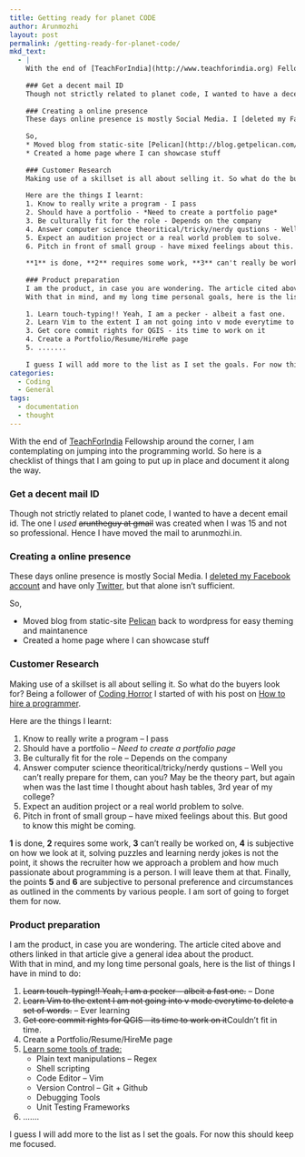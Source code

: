 ```yaml
---
title: Getting ready for planet CODE
author: Arunmozhi
layout: post
permalink: /getting-ready-for-planet-code/
mkd_text:
  - |
    With the end of [TeachForIndia](http://www.teachforindia.org) Fellowship around the corner, I am contemplating on jumping into the programming world. So here is a checklist of things that I am going to put up in place and document it along the way.
    
    ### Get a decent mail ID
    Though not strictly related to planet code, I wanted to have a decent email id. The one I *used*  ~~aruntheguy at gmail~~ was created when I was 15 and not so professional. Hence I have moved the mail to arunmozhi.in.
    
    ### Creating a online presence
    These days online presence is mostly Social Media. I [deleted my Facebook account](http://www.arunmozhi.in/blog/facebook-account-deletion/) and have only [Twitter](https://www.twitter.com/tecoholic), but that alone isn't sufficient.
    
    So,
    * Moved blog from static-site [Pelican](http://blog.getpelican.com/) back to wordpress for easy theming and maintanence
    * Created a home page where I can showcase stuff
    
    ### Customer Research
    Making use of a skillset is all about selling it. So what do the buyers look for? Being a follower of [Coding Horror](http://blog.codinghorror.com) I started of with his post on [How to hire a programmer](http://blog.codinghorror.com/how-to-hire-a-programmer/).
    
    Here are the things I learnt:
    1. Know to really write a program - I pass
    2. Should have a portfolio - *Need to create a portfolio page*
    3. Be culturally fit for the role - Depends on the company
    4. Answer computer science theoritical/tricky/nerdy qustions - Well you can't really prepare for them, can you? May be the theory part, but again when was the last time I thought about hash tables, 3rd year of my college?
    5. Expect an audition project or a real world problem to solve.
    6. Pitch in front of small group - have mixed feelings about this. But good to know this might be coming.
    
    **1** is done, **2** requires some work, **3** can't really be worked on, **4** is subjective on how we look at it, solving puzzles and learning nerdy jokes is not the point, it shows the recruiter how we approach a problem and how much passionate about programming is a person. I will leave them at that. Finally, the points **5** and **6** are subjective to personal preference and circumstances as outlined in the comments by various people. I am sort of going to forget them for now.
    
    ### Product preparation
    I am the product, in case you are wondering. The article cited above and others linked in that article give a general idea about the product.
    With that in mind, and my long time personal goals, here is the list of things I have in mind to do:
    
    1. Learn touch-typing!! Yeah, I am a pecker - albeit a fast one.
    2. Learn Vim to the extent I am not going into v mode everytime to delete a set of words.
    3. Get core commit rights for QGIS - its time to work on it
    4. Create a Portfolio/Resume/HireMe page
    5. .......
    
    I guess I will add more to the list as I set the goals. For now this should keep me focused.
categories:
  - Coding
  - General
tags:
  - documentation
  - thought
---
```

With the end of [TeachForIndia][1] Fellowship around the corner, I am contemplating on jumping into the programming world. So here is a checklist of things that I am going to put up in place and document it along the way.

### Get a decent mail ID

Though not strictly related to planet code, I wanted to have a decent email id. The one I *used* ~~aruntheguy at gmail~~ was created when I was 15 and not so professional. Hence I have moved the mail to arunmozhi.in.

### Creating a online presence

These days online presence is mostly Social Media. I [deleted my Facebook account][2] and have only [Twitter][3], but that alone isn&#8217;t sufficient.

So,  
* Moved blog from static-site [Pelican][4] back to wordpress for easy theming and maintanence  
* Created a home page where I can showcase stuff

### Customer Research

Making use of a skillset is all about selling it. So what do the buyers look for? Being a follower of [Coding Horror][5] I started of with his post on [How to hire a programmer][6].

Here are the things I learnt:  
1. Know to really write a program &#8211; I pass  
2. Should have a portfolio &#8211; *Need to create a portfolio page*  
3. Be culturally fit for the role &#8211; Depends on the company  
4. Answer computer science theoritical/tricky/nerdy qustions &#8211; Well you can&#8217;t really prepare for them, can you? May be the theory part, but again when was the last time I thought about hash tables, 3rd year of my college?  
5. Expect an audition project or a real world problem to solve.  
6. Pitch in front of small group &#8211; have mixed feelings about this. But good to know this might be coming.

**1** is done, **2** requires some work, **3** can&#8217;t really be worked on, **4** is subjective on how we look at it, solving puzzles and learning nerdy jokes is not the point, it shows the recruiter how we approach a problem and how much passionate about programming is a person. I will leave them at that. Finally, the points **5** and **6** are subjective to personal preference and circumstances as outlined in the comments by various people. I am sort of going to forget them for now.

### Product preparation

I am the product, in case you are wondering. The article cited above and others linked in that article give a general idea about the product.  
With that in mind, and my long time personal goals, here is the list of things I have in mind to do:

  1. <del datetime="2015-06-18T05:42:57+00:00">Learn touch-typing!! Yeah, I am a pecker &#8211; albeit a fast one.</del> &#8211; Done
  2. <del datetime="2015-06-18T05:42:57+00:00">Learn Vim to the extent I am not going into v mode everytime to delete a set of words.</del> &#8211; Ever learning
  3. <del datetime="2015-06-18T05:42:57+00:00">Get core commit rights for QGIS &#8211; its time to work on it</del>Couldn&#8217;t fit in time.
  4. Create a Portfolio/Resume/HireMe page
  5. <a href="http://www.thinkingserious.com/2008/04/05/the-8-essential-tools-for-programmers/" target="_blank">Learn some tools of trade:</a> 
      * Plain text manipulations &#8211; Regex
      * Shell scripting
      * Code Editor &#8211; Vim
      * Version Control &#8211; Git + Github
      * Debugging Tools
      * Unit Testing Frameworks
  6. &#8230;&#8230;.

I guess I will add more to the list as I set the goals. For now this should keep me focused.

 [1]: http://www.teachforindia.org
 [2]: http://www.arunmozhi.in/facebook-account-deletion/
 [3]: https://www.twitter.com/tecoholic
 [4]: http://blog.getpelican.com/
 [5]: http://blog.codinghorror.com
 [6]: http://blog.codinghorror.com/how-to-hire-a-programmer/